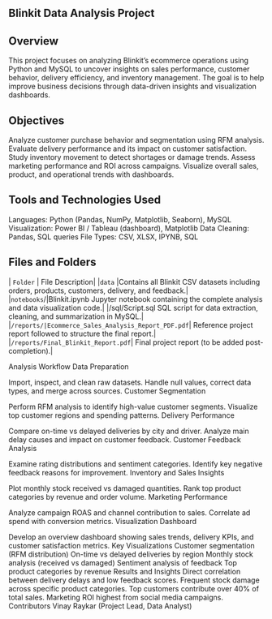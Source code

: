 ## Blinkit Data Analysis Project
## Overview
This project focuses on analyzing Blinkit’s ecommerce operations using Python and MySQL to uncover insights on sales performance, customer behavior, delivery efficiency, and inventory management. The goal is to help improve business decisions through data-driven insights and visualization dashboards.

## Objectives
Analyze customer purchase behavior and segmentation using RFM analysis.
Evaluate delivery performance and its impact on customer satisfaction.
Study inventory movement to detect shortages or damage trends.
Assess marketing performance and ROI across campaigns.
Visualize overall sales, product, and operational trends with dashboards.

## Tools and Technologies Used
Languages: Python (Pandas, NumPy, Matplotlib, Seaborn), MySQL
Visualization: Power BI / Tableau (dashboard), Matplotlib
Data Cleaning: Pandas, SQL queries
File Types: CSV, XLSX, IPYNB, SQL

## Files and Folders
| `Folder` | File	Description|
|`data`	|Contains all Blinkit CSV datasets including orders, products, customers, delivery, and feedback.|
|`notebooks`/|Blinkit.ipynb	Jupyter notebook containing the complete analysis and data visualization code.|
|/sql/Script.sql	SQL script for data extraction, cleaning, and summarization in MySQL.|
|`/reports/|Ecommerce_Sales_Analysis_Report_PDF.pdf`|	Reference project report followed to structure the final report.|
|`/reports/Final_Blinkit_Report.pdf`|	Final project report (to be added post-completion).|

Analysis Workflow
Data Preparation

Import, inspect, and clean raw datasets.
Handle null values, correct data types, and merge across sources.
Customer Segmentation

Perform RFM analysis to identify high-value customer segments.
Visualize top customer regions and spending patterns.
Delivery Performance

Compare on-time vs delayed deliveries by city and driver.
Analyze main delay causes and impact on customer feedback.
Customer Feedback Analysis

Examine rating distributions and sentiment categories.
Identify key negative feedback reasons for improvement.
Inventory and Sales Insights

Plot monthly stock received vs damaged quantities.
Rank top product categories by revenue and order volume.
Marketing Performance

Analyze campaign ROAS and channel contribution to sales.
Correlate ad spend with conversion metrics.
Visualization Dashboard

Develop an overview dashboard showing sales trends, delivery KPIs, and customer satisfaction metrics.
Key Visualizations
Customer segmentation (RFM distribution)
On-time vs delayed deliveries by region
Monthly stock analysis (received vs damaged)
Sentiment analysis of feedback
Top product categories by revenue
Results and Insights
Direct correlation between delivery delays and low feedback scores.
Frequent stock damage across specific product categories.
Top customers contribute over 40% of total sales.
Marketing ROI highest from social media campaigns.
Contributors
Vinay Raykar (Project Lead, Data Analyst)
